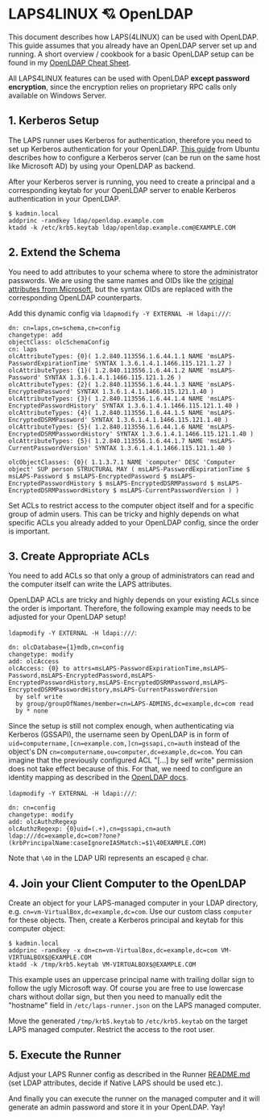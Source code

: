 # LAPS4LINUX 💘 OpenLDAP
This document describes how LAPS(4LINUX) can be used with OpenLDAP. This guide assumes that you already have an OpenLDAP server set up and running. A short overview / cookbook for a basic OpenLDAP setup can be found in my [OpenLDAP Cheat Sheet](https://gist.github.com/schorschii/0dcd19d4abb74bd3d52de12bff91657b).

All LAPS4LINUX features can be used with OpenLDAP **except password encryption**, since the encryption relies on proprietary RPC calls only available on Windows Server.

## 1. Kerberos Setup
The LAPS runner uses Kerberos for authentication, therefore you need to set up Kerberos authentication for your OpenLDAP. [This guide](https://ubuntu.com/server/docs/how-to-set-up-kerberos-with-openldap-backend) from Ubuntu describes how to configure a Kerberos server (can be run on the same host like Microsoft AD) by using your OpenLDAP as backend.

After your Kerberos server is running, you need to create a principal and a corresponding keytab for your OpenLDAP server to enable Kerberos authentication in your OpenLDAP.
```
$ kadmin.local
addprinc -randkey ldap/openldap.example.com
ktadd -k /etc/krb5.keytab ldap/openldap.example.com@EXAMPLE.COM
```

## 2. Extend the Schema
You need to add attributes to your schema where to store the administrator passwords. We are using the same names and OIDs like the [original attributes from Microsoft](https://learn.microsoft.com/en-us/windows-server/identity/laps/laps-technical-reference), but the syntax OIDs are replaced with the corresponding OpenLDAP counterparts.

Add this dynamic config via `ldapmodify -Y EXTERNAL -H ldapi:///`:
```
dn: cn=laps,cn=schema,cn=config
changetype: add
objectClass: olcSchemaConfig
cn: laps
olcAttributeTypes: {0}( 1.2.840.113556.1.6.44.1.1 NAME 'msLAPS-PasswordExpirationTime' SYNTAX 1.3.6.1.4.1.1466.115.121.1.27 )
olcAttributeTypes: {1}( 1.2.840.113556.1.6.44.1.2 NAME 'msLAPS-Password' SYNTAX 1.3.6.1.4.1.1466.115.121.1.26 )
olcAttributeTypes: {2}( 1.2.840.113556.1.6.44.1.3 NAME 'msLAPS-EncryptedPassword' SYNTAX 1.3.6.1.4.1.1466.115.121.1.40 )
olcAttributeTypes: {3}( 1.2.840.113556.1.6.44.1.4 NAME 'msLAPS-EncryptedPasswordHistory' SYNTAX 1.3.6.1.4.1.1466.115.121.1.40 )
olcAttributeTypes: {4}( 1.2.840.113556.1.6.44.1.5 NAME 'msLAPS-EncryptedDSRMPassword' SYNTAX 1.3.6.1.4.1.1466.115.121.1.40 )
olcAttributeTypes: {5}( 1.2.840.113556.1.6.44.1.6 NAME 'msLAPS-EncryptedDSRMPasswordHistory' SYNTAX 1.3.6.1.4.1.1466.115.121.1.40 )
olcAttributeTypes: {5}( 1.2.840.113556.1.6.44.1.7 NAME 'msLAPS-CurrentPasswordVersion' SYNTAX 1.3.6.1.4.1.1466.115.121.1.40 )

olcObjectClasses: {0}( 1.1.3.7.1 NAME 'computer' DESC 'Computer object' SUP person STRUCTURAL MAY ( msLAPS-PasswordExpirationTime $ msLAPS-Password $ msLAPS-EncryptedPassword $ msLAPS-EncryptedPasswordHistory $ msLAPS-EncryptedDSRMPassword $ msLAPS-EncryptedDSRMPasswordHistory $ msLAPS-CurrentPasswordVersion ) )
```

Set ACLs to restrict access to the computer object itself and for a specific group of admin users. This can be tricky and highly depends on what specific ACLs you already added to your OpenLDAP config, since the order is important.

## 3. Create Appropriate ACLs
You need to add ACLs so that only a group of administrators can read and the computer itself can write the LAPS attributes.

OpenLDAP ACLs are tricky and highly depends on your existing ACLs since the order is important. Therefore, the following example may needs to be adjusted for your OpenLDAP setup!

`ldapmodify -Y EXTERNAL -H ldapi:///`:
```
dn: olcDatabase={1}mdb,cn=config
changetype: modify
add: olcAccess
olcAccess: {0} to attrs=msLAPS-PasswordExpirationTime,msLAPS-Password,msLAPS-EncryptedPassword,msLAPS-EncryptedPasswordHistory,msLAPS-EncryptedDSRMPassword,msLAPS-EncryptedDSRMPasswordHistory,msLAPS-CurrentPasswordVersion
  by self write
  by group/groupOfNames/member=cn=LAPS-ADMINS,dc=example,dc=com read
  by * none
```

Since the setup is still not complex enough, when authenticating via Kerberos (GSSAPI), the username seen by OpenLDAP is in form of `uid=computername,[cn=example.com,]cn=gssapi,cn=auth` instead of the object's DN `cn=computername,ou=computer,dc=example,dc=com`. You can imagine that the previously configured ACL "[...] by self write" permission does not take effect because of this. For that, we need to configure an identity mapping as described in the [OpenLDAP docs](https://www.openldap.org/doc/admin26/sasl.html).

`ldapmodify -Y EXTERNAL -H ldapi:///`:
```
dn: cn=config
changetype: modify
add: olcAuthzRegexp
olcAuthzRegexp: {0}uid=(.+),cn=gssapi,cn=auth ldap:///dc=example,dc=com??one?(krbPrincipalName:caseIgnoreIA5Match:=$1\40EXAMPLE.COM)
```

Note that `\40` in the LDAP URI represents an escaped `@` char.

## 4. Join your Client Computer to the OpenLDAP
Create an object for your LAPS-managed computer in your LDAP directory, e.g. `cn=vm-VirtualBox,dc=example,dc=com`. Use our custom class `computer` for these objects. Then, create a Kerberos principal and keytab for this computer object:
```
$ kadmin.local
addprinc -randkey -x dn=cn=vm-VirtualBox,dc=example,dc=com VM-VIRTUALBOX$@EXAMPLE.COM
ktadd -k /tmp/krb5.keytab VM-VIRTUALBOX$@EXAMPLE.COM
```

This example uses an uppercase principal name with trailing dollar sign to follow the ugly Microsoft way. Of course you are free to use lowercase chars without dollar sign, but then you need to manually edit the "hostname" field in `/etc/laps-runner.json` on the LAPS managed computer.

Move the generated `/tmp/krb5.keytab` to `/etc/krb5.keytab` on the target LAPS managed computer. Restrict the access to the root user.

## 5. Execute the Runner
Adjust your LAPS Runner config as described in the Runner [README.md](../laps-runner/README.md) (set LDAP attributes, decide if Native LAPS should be used etc.).

And finally you can execute the runner on the managed computer and it will generate an admin password and store it in your OpenLDAP. Yay!
